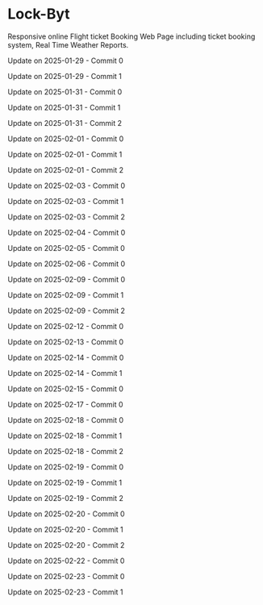 # Lock-Byt
Responsive online Flight ticket Booking Web Page including ticket booking system, Real Time Weather Reports.

Update on 2025-01-29 - Commit 0

Update on 2025-01-29 - Commit 1

Update on 2025-01-31 - Commit 0

Update on 2025-01-31 - Commit 1

Update on 2025-01-31 - Commit 2

Update on 2025-02-01 - Commit 0

Update on 2025-02-01 - Commit 1

Update on 2025-02-01 - Commit 2

Update on 2025-02-03 - Commit 0

Update on 2025-02-03 - Commit 1

Update on 2025-02-03 - Commit 2

Update on 2025-02-04 - Commit 0

Update on 2025-02-05 - Commit 0

Update on 2025-02-06 - Commit 0

Update on 2025-02-09 - Commit 0

Update on 2025-02-09 - Commit 1

Update on 2025-02-09 - Commit 2

Update on 2025-02-12 - Commit 0

Update on 2025-02-13 - Commit 0

Update on 2025-02-14 - Commit 0

Update on 2025-02-14 - Commit 1

Update on 2025-02-15 - Commit 0

Update on 2025-02-17 - Commit 0

Update on 2025-02-18 - Commit 0

Update on 2025-02-18 - Commit 1

Update on 2025-02-18 - Commit 2

Update on 2025-02-19 - Commit 0

Update on 2025-02-19 - Commit 1

Update on 2025-02-19 - Commit 2

Update on 2025-02-20 - Commit 0

Update on 2025-02-20 - Commit 1

Update on 2025-02-20 - Commit 2

Update on 2025-02-22 - Commit 0

Update on 2025-02-23 - Commit 0

Update on 2025-02-23 - Commit 1
